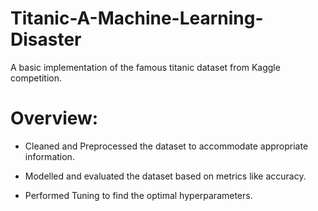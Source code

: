 # Titanic-A-Machine-Learning-Disaster
A basic implementation of the famous titanic dataset from Kaggle competition.

# Overview:
* Cleaned and Preprocessed the dataset to accommodate appropriate information.

* Modelled and evaluated the dataset based on metrics like accuracy.

* Performed Tuning to find the optimal hyperparameters.
